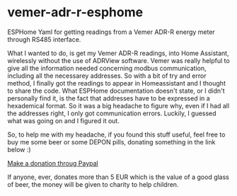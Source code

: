 # vemer-adr-r-esphome
ESPHome Yaml for getting readings from a Vemer ADR-R energy meter through RS485 interface.

What I wanted to do, is get my Vemer ADR-R readings, into Home Assistant, wirelessly without the use of ADRView software.
Vemer was really helpful to give all the information needed concerning modbus communication, including all the necessarey addresses.
So with a bit of try and error method, I finally got the readings to appear in Homeassistant and I thought to share the code.
What ESPHome documentation doesn't state, or I didn't personally find it, is the fact that addresses have to be expressed in a hexademical format.
So it was a big headache to figure why, even if I had all the addresses right, I only got communication errors.
Luckily, I guessed what was going on and I figured it out.

So, to help me with my headache, if you found this stuff useful, feel free to buy me some beer or some DEPON pills, donating something in the link below :)

[Make a donation throug Paypal](https://www.paypal.com/donate/?hosted_button_id=TJHU3Q3FDJZAG)

If anyone, ever, donates more than 5 EUR which is the value of a good glass of beer, the money will be given to charity to help children.
